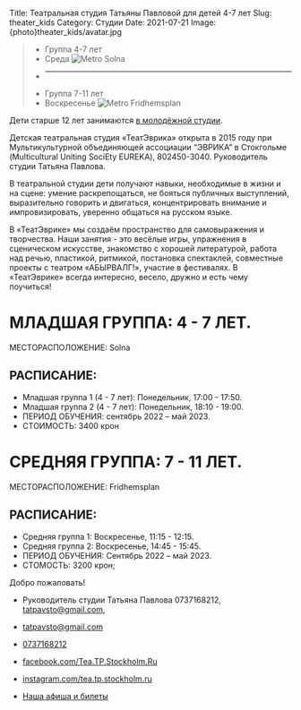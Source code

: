 Title: Театральная студия Татьяны Павловой для детей 4-7 лет
Slug: theater_kids
Category: Студии
Date: 2021-07-21
Image: {photo}theater_kids/avatar.jpg

> * Группа 4-7 лет
> * Среда ![Metro]({static}/images/metro.png) Solna
> * ---
> * Группа 7-11 лет
> * Воскресенье ![Metro]({static}/images/metro.png) Fridhemsplan

Дети старше 12 лет занимаются [в молодёжной студии]({filename}./theater_youth.md).

Детская театральная студия «ТеатЭврика» открыта в 2015 году при Мультикультурной объединяющей ассоциации “ЭВРИКА” в Стокгольме (Multicultural Uniting SociEty EUREKA), 802450-3040.  Руководитель студии Татьяна Павлова.

В театральной студии дети получают навыки, необходимые в жизни и на сцене: умение раскрепощаться, не бояться публичных выступлений, выразительно говорить и двигаться, концентрировать внимание и импровизировать, уверенно общаться на русском языке.

В «ТеатЭврике» мы создаём пространство для самовыражения и творчества. Наши занятия - это весёлые игры, упражнения в сценическом искусстве, знакомство с хорошей литературой, работа над речью, пластикой, ритмикой, постановка спектаклей, совместные проекты с театром «АБЫРВАЛГ!», участие в фестивалях. В «ТеатЭврике» всегда интересно, весело, дружно и есть чему поучиться!

# МЛАДШАЯ ГРУППА: 4 - 7 ЛЕТ.

МЕСТОРАСПОЛОЖЕНИЕ: Solna

## РАСПИСАНИЕ:

* Младшая группа 1 (4 - 7 лет): Понедельник, 17:00 - 17:50.
* Младшая группа 2 (4 - 7 лет): Понедельник, 18:10 - 19:00.
* ПЕРИОД ОБУЧЕНИЯ: сентябрь 2022 – май 2023.
* СТОИМОСТЬ: 3400 крон

# СРЕДНЯЯ ГРУППА: 7 - 11 ЛЕТ.
МЕСТОРАСПОЛОЖЕНИЕ: Fridhemsplan

## РАСПИСАНИЕ:
* Средняя группа 1: Воскресенье, 11:15 - 12:15.
* Средняя группа 2: Воскресенье, 14:45 - 15:45.
* ПЕРИОД ОБУЧЕНИЯ: Сентябрь 2022 – май 2023.
* СТОМОСТЬ: 3200 крон;

Добро пожаловать!

* Руководитель студии Татьяна Павлова
0737168212, tatpavsto@gmail.com,

* <a href="mailto:tatpavsto@gmail.com">tatpavsto@gmail.com</a>
* <a href="tel:+46737168212">0737168212</a>
* <a href="https://www.facebook.com/Tea.TP.Stockholm.Ru">facebook.com/Tea.TP.Stockholm.Ru</a>
* <a href="https://www.instagram.com/tea.tp.stockholm.ru">instagram.com/tea.tp.stockholm.ru</a>
* <a href="https://www.nortic.se/dagny/organizer/1440">Наша афиша и билеты</a>
